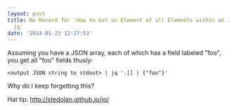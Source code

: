 ```yaml
---
layout: post
title: No Record for 'How to Get an Element of all Elements within an JSON Array via
  jq'
date: '2014-01-23 12:27:53'
---
```


Assuming you have a JSON array, each of which has a field labeled "foo", you get all "foo" fields thusly:


    <output JSON string to stdout> | jq '.[] | {"foo"}'
    
Why do I keep forgetting this?


Hat tip: http://stedolan.github.io/jq/